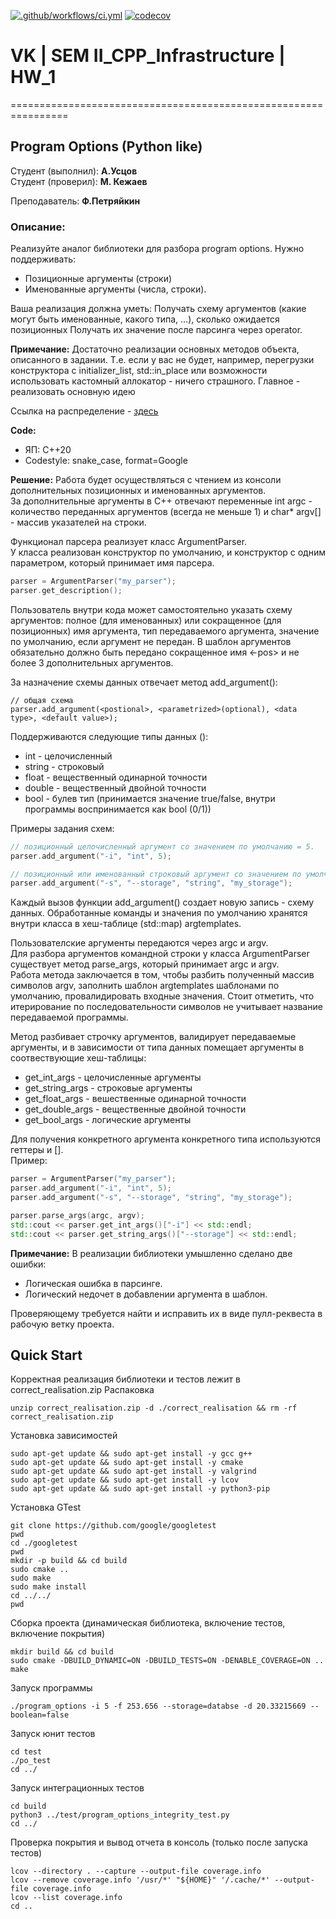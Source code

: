 [![.github/workflows/ci.yml](https://github.com/Totenkaf/CPP_Infrastructure/actions/workflows/ci.yml/badge.svg)](https://github.com/Totenkaf/CPP_Infrastructure/actions/workflows/ci.yml)
[![codecov](https://codecov.io/gh/Totenkaf/CPP_Infrastructure/branch/HW_1-Artem-dev/graph/badge.svg?token=zHVutFCla6)](https://codecov.io/gh/Totenkaf/CPP_Infrastructure)
# VK | SEM II_CPP_Infrastructure | HW_1

================================================================ 

## Program Options (Python like)

Студент (выполнил): __А.Усцов__  
Студент (проверил): __М. Кежаев__  

Преподаватель: __Ф.Петряйкин__

### Описание:

Реализуйте аналог библиотеки для разбора program options. Нужно поддерживать:  
- Позиционные аргументы (строки)
- Именованные аргументы (числа, строки).

Ваша реализация должна уметь:
Получать схему аргументов (какие могут быть именованные, какого типа, …), сколько ожидается позиционных
Получать их значение после парсинга через operator[](<name>).

__Примечание:__
Достаточно реализации основных методов объекта, описанного в задании. Т.е. если у вас не будет, например, перегрузки конструктора с initializer_list, std::in_place или возможности использовать кастомный аллокатор - ничего страшного.
Главное - реализовать основную идею

Ссылка на распределение - [здесь](https://docs.google.com/spreadsheets/d/1SBwOcvxeQsJSgYD9QoMnDZc5UwioBjbNM4z8Ojmn25Y/edit#gid=0)


__Code:__   
- ЯП: C++20
- Codestyle: snake_case, format=Google

__Решение:__
Работа будет осуществляться с чтением из консоли дополнительных позиционных и именованных аргументов.   
За дополнительные аргументы в С++ отвечают переменные int argc - количество переданных аргументов (всегда не меньше 1) и char* argv[] - массив указателей на строки.   

Функционал парсера реализует класс ArgumentParser.   
У класса реализован конструктор по умолчанию, и конструктор с одним параметром, который принимает имя парсера.  
~~~cpp
parser = ArgumentParser("my_parser");
parser.get_description();
~~~   

Пользователь внутри кода может самостоятельно указать схему аргументов: полное (для именованных) или сокращенное (для позиционных) имя аргумента, тип передаваемого аргумента, 
значение по умолчанию, если аргумент не передан. В шаблон аргументов обязательно должно быть передано сокращенное имя <-pos> и не более 3 дополнительных аргументов.    

За назначение схемы данных отвечает метод add_argument():
~~~
// общая схема
parser.add_argument(<postional>, <parametrized>(optional), <data type>, <default value>);
~~~
Поддерживаются следующие типы данных (<data type>):
- int - целочисленный
- string - строковый
- float - вещественный одинарной точности
- double - вещественный двойной точности
- bool - булев тип (принимается значение true/false, внутри программы воспринимается как bool (0/1))    


Примеры задания схем:    
~~~cpp
// позиционный целочисленный аргумент со значением по умолчанию = 5.
parser.add_argument("-i", "int", 5);

// позиционный или именованный строковый аргумент со значением по умолчанию = .my_storage
parser.add_argument("-s", "--storage", "string", "my_storage");
~~~

Каждый вызов функции add_argument() создает новую запись - схему данных.
Обработанные команды и значения по умолчанию хранятся внутри класса в хеш-таблице (std::map) argtemplates.   

Пользователские аргументы передаются через argc и argv.  
Для разбора аргументов командной строки у класса ArgumentParser существует метод parse_args, который принимает argc и argv.    
Работа метода заключается в том, чтобы разбить полученный массив символов argv, заполнить шаблон argtemplates шаблонами по умолчанию, провалидировать
входные значения. Стоит отметить, что итерирование по последовательности символов не учитывает название передаваемой программы.    

Метод разбивает строчку аргументов, валидирует передаваемые аргументы, и в зависимости от типа данных помещает аргументы в соотвествующие хеш-таблицы:    
- get_int_args - целочисленные аргументы    
- get_string_args - строковые аргументы   
- get_float_args - вешественные одинарной точности   
- get_double_args - вещественные двойной точности   
- get_bool_args - логические аргументы   

Для получения конкретного аргумента конкретного типа используются геттеры и [].   
Пример:
  
~~~cpp
parser = ArgumentParser("my_parser");
parser.add_argument("-i", "int", 5);
parser.add_argument("-s", "--storage", "string", "my_storage");

parser.parse_args(argc, argv);
std::cout << parser.get_int_args()["-i"] << std::endl;
std::cout << parser.get_string_args()["--storage"] << std::endl;
~~~


__Примечание:__
В реализации библиотеки умышленно сделано две ошибки:  
- Логическая ошибка в парсинге. 
- Логический недочет в добавлении аргумента в шаблон. 

Проверяющему требуется найти и исправить их в виде пулл-реквеста в рабочую ветку проекта.  

## Quick Start
Корректная реализация библиотеки и тестов лежит в correct_realisation.zip 
Распаковка 
~~~
unzip correct_realisation.zip -d ./correct_realisation && rm -rf correct_realisation.zip
~~~


Установка зависимостей
~~~
sudo apt-get update && sudo apt-get install -y gcc g++
sudo apt-get update && sudo apt-get install -y cmake
sudo apt-get update && sudo apt-get install -y valgrind
sudo apt-get update && sudo apt-get install -y lcov
sudo apt-get update && sudo apt-get install -y python3-pip
~~~

Установка GTest
~~~
git clone https://github.com/google/googletest
pwd
cd ./googletest
pwd
mkdir -p build && cd build
sudo cmake ..
sudo make
sudo make install
cd ../../
pwd
~~~

Сборка проекта (динамическая библиотека, включение тестов, включение покрытия)
~~~
mkdir build && cd build
sudo cmake -DBUILD_DYNAMIC=ON -DBUILD_TESTS=ON -DENABLE_COVERAGE=ON ..
make
~~~

Запуск программы
~~~
./program_options -i 5 -f 253.656 --storage=databse -d 20.33215669 --boolean=false
~~~

Запуск юнит тестов
~~~
сd test
./po_test
cd ../
~~~

Запуск интеграционных тестов
~~~
сd build
python3 ../test/program_options_integrity_test.py
cd ../
~~~

Проверка покрытия и вывод отчета в консоль (только после запуска тестов)
~~~
lcov --directory . --capture --output-file coverage.info
lcov --remove coverage.info '/usr/*' "${HOME}" '/.cache/*' --output-file coverage.info
lcov --list coverage.info
cd ..
~~~

